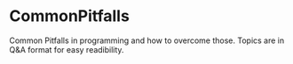 # CommonPitfalls
Common Pitfalls in programming and how to overcome those. Topics are in Q&amp;A format for easy readibility. 
